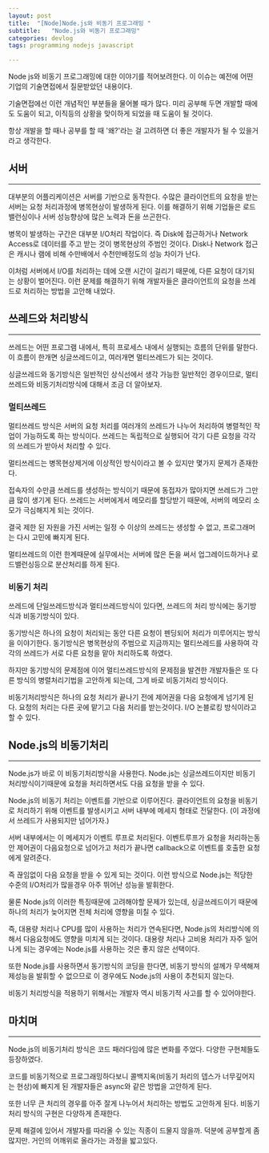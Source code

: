 ```yaml
---
layout: post
title:  "[Node]Node.js와 비동기 프로그래밍 "
subtitle:   "Node.js와 비동기 프로그래밍"
categories: devlog
tags: programming nodejs javascript

---
```


Node js와 비동기 프로그래밍에 대한 이야기를 적어보려한다. 이 이슈는 예전에 어떤 기업의 기술면접에서 질문받았던 내용이다.

기술면접에선 이런 개념적인 부분들을 물어볼 때가 많다. 미리 공부해 두면 개발할 때에도 도움이 되고, 이직등의 상황을 맞이하게 되었을 때 도움이 될 것이다.

항상 개발을 할 때나 공부를 할 때 '왜?'라는 걸 고려하면 더 좋은 개발자가 될 수 있을거라고 생각한다.

## 서버

---

대부분의 어플리케이션은 서버를 기반으로 동작한다. 수많은 클라이언트의 요청을 받는 서버는 요청 처리과정에 병목현상이 발생하게 된다. 이를 해결하기 위해 기업들은 로드밸런싱이나 서버 성능향상에 많은 노력과 돈을 쓰곤한다.

병목이 발생하는 구간은 대부분 I/O처리 작업이다. 즉 Disk에 접근하거나 Network Access로 데이터를 주고 받는 것이 병목현상의 주범인 것이다. Disk나 Network 접근은 캐시나 램에 비해 수만배에서 수천만배정도의 성능 차이가 난다.

이처럼 서버에서 I/O를 처리하는 데에 오랜 시간이 걸리기 때문에, 다른 요청이 대기되는 상황이 벌어진다. 이런 문제를 해결하기 위해 개발자들은 클라이언트의 요청을 쓰레드로 처리하는 방법을 고안해 내었다.

## 쓰레드와 처리방식

---

쓰레드는 어떤 프로그램 내에서, 특히 프로세스 내에서 실행되는 흐름의 단위를 말한다. 이 흐름이 한개면 싱글쓰레드이고, 여러개면 멀티쓰레드가 되는 것이다.

싱글쓰레드와 동기방식은 일반적인 상식선에서 생각 가능한 일반적인 경우이므로, 멀티쓰레드와 비동기처리방식에 대해서 조금 더 알아보자.

### 멀티쓰레드

멀티쓰레드 방식은 서버의 요청 처리를 여러개의 쓰레드가 나누어 처리하여 병렬적인 작업이 가능하도록 하는 방식이다. 쓰레드는 독립적으로 실행되어 각기 다른 요청을 각각의 쓰레드가 받아서 처리할 수 있다.

멀티쓰레드는 병목현상제거에 이상적인 방식이라고 볼 수 있지만 몇가지 문제가 존재한다.

접속자의 수만큼 쓰레드를 생성하는 방식이기 때문에 동접자가 많아지면 쓰레드가 그만큼 많이 생기게 된다. 쓰레드는 서버에게서 메모리를 할당받기 때문에, 서버의 메모리 소모가 극심해지게 되는 것이다.

결국 제한 된 자원을 가진 서버는 일정 수 이상의 쓰레드는 생성할 수 없고, 프로그래머는 다시 고민에 빠지게 된다.

멀티쓰레드의 이런 한계때문에 실무에서는 서버에 많은 돈을 써서 업그레이드하거나 로드밸런싱등으로 분산처리를 하게 된다.

### 비동기 처리

쓰레드에 단일쓰레드방식과 멀티쓰레드방식이 있다면, 쓰레드의 처리 방식에는 동기방식과 비동기방식이 있다.

동기방식은 하나의 요청이 처리되는 동안 다른 요청이 펜딩되어 처리가 미루어지는 방식을 이야기한다. 동기방식은 병목현상의 주범으로 지금까지는 멀티쓰레드를 사용하여 각각의 쓰레드가 서로 다른 요청을 맡아 처리하도록 하였다.

하지만 동기방식의 문제점에 이어 멀티쓰레드방식의 문제점을 발견한 개발자들은 또 다른 방식의 병렬처리기법을 고안하게 되는데, 그게 바로 비동기처리 방식이다.

비동기처리방식은 하나의 요청 처리가 끝나기 전에 제어권을 다음 요청에게 넘기게 된다. 요청의 처리는 다른 곳에 맡기고 다음 처리를 받는것이다. I/O 논블로킹 방식이라고 할 수 있다.

## Node.js의 비동기처리

---

Node.js가 바로 이 비동기처리방식을 사용한다. Node.js는 싱글쓰레드이지만 비동기처리방식이기때문에 요청을 처리하면서도 다음 요청을 받을 수 있다.

Node.js의 비동기 처리는 이벤트를 기반으로 이루어진다. 클라이언트의 요청을 비동기로 처리하기 위해 이벤트를 발생시키고 서버 내부에 메세지 형태로 전달한다. (이 과정에서 쓰레드가 사용되지만 넘어가자.)

서버 내부에서는 이 메세지가 이벤트 루프로 처리된다. 이벤트루프가 요청을 처리하는동안 제어권이 다음요청으로 넘어가고 처리가 끝나면 callback으로 이벤트를 호출한 요청에게 알려준다.

즉 끊임없이 다음 요청을 받을 수 있게 되는 것이다. 이런 방식으로 Node.js는 적당한 수준의 I/O처리가 많을경우 아주 뛰어난 성능을 발휘한다.

물론 Node.js의 이러한 특징때문에 고려해야할 문제가 있는데, 싱글쓰레드이기 때문에 하나의 처리가 늦어지면 전체 처리에 영향을 미칠 수 있다.

즉, 대용량 처리나 CPU를 많이 사용하는 처리가 연속된다면, Node.js의 처리방식에 의해서 다음요청에도 영향을 미치게 되는 것이다. 대용량 처리나 고비용 처리가 자주 일어나게 되는 경우에는 Node.js를 사용하는 것은 좋지 않은 선택이다.

또한 Node.js를 사용하면서 동기방식의 코딩을 한다면, 비동기 방식의 설께가 무색해져 제성능을 발휘할 수 없으므로 이 경우에도 Node.js의 사용이 추천되지 않는다.

비동기 처리방식을 적용하기 위해서는 개발자 역시 비동기적 사고를 할 수 있어야한다.

## 마치며

---

Node.js의 비동기처리 방식은 코드 패러다임에 많은 변화를 주었다. 다양한 구현체들도 등장하였다.

코드를 비동기적으로 프로그래밍하다보니 콜백지옥(비동기 처리의 뎁스가 너무깊어지는 현상)에 빠지게 된 개발자들은 async와 같은 방법을 고안하게 된다.

또한 너무 큰 처리의 경우를 아주 잘게 나누어서 처리하는 방법도 고안하게 된다. 비동기 처리 방식의 구현은 다양하게 존재한다.

문제 해결에 있어서 개발자를 따라올 수 있는 직종이 드물지 않을까. 덕분에 공부할게 좀 많지만. 거인의 어깨위로 올라가는 과정을 밟고있다.
